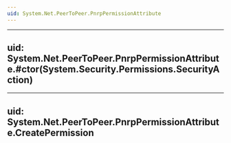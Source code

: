 ```yaml
---
uid: System.Net.PeerToPeer.PnrpPermissionAttribute
---
```


---
uid: System.Net.PeerToPeer.PnrpPermissionAttribute.#ctor(System.Security.Permissions.SecurityAction)
---

---
uid: System.Net.PeerToPeer.PnrpPermissionAttribute.CreatePermission
---
